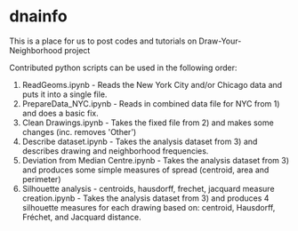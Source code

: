 # dnainfo
This is a place for us to post codes and tutorials on Draw-Your-Neighborhood project 

Contributed python scripts can be used in the following order:

1) ReadGeoms.ipynb - Reads the New York City and/or Chicago data and puts it into a single file.
2) PrepareData_NYC.ipynb - Reads in combined data file for NYC from 1) and does a basic fix.
3) Clean Drawings.ipynb - Takes the fixed file from 2) and makes some changes (inc. removes 'Other')
4) Describe dataset.ipynb - Takes the analysis dataset from 3) and describes drawing and neighborhood frequencies.
5) Deviation from Median Centre.ipynb - Takes the analysis dataset from 3) and produces some simple measures of spread (centroid, area and perimeter)
6) Silhouette analysis - centroids, hausdorff, frechet, jacquard measure creation.ipynb - Takes the analysis dataset from 3) and produces 4 silhouette measures for each drawing based on: centroid, Hausdorff, Fréchet, and Jacquard distance.
